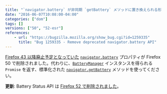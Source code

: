 ```yaml
---
title: "`navigator.battery` が非同期 `getBattery` メソッドに置き換えられる形で削除されました"
date: "2016-06-07T10:08:00-04:00"
categories: ["dom"]
tags: []
versions: ["50", "52-esr"]
references:
    - url: "https://bugzilla.mozilla.org/show_bug.cgi?id=1259335"
      title: "Bug 1259335 - Remove deprecated navigator.battery API"
---
```

[Firefox 43 以降廃止予定となっていた](https://www.fxsitecompat.dev/ja/docs/2015/navigator-battery-has-been-deprecated-in-favour-of-async-getbattery-method/) [`navigator.battery`](https://developer.mozilla.org/docs/Web/API/Navigator/battery) プロパティが Firefox 50 で削除されました。代わりに、[`BatteryManager`](https://developer.mozilla.org/docs/Web/API/BatteryManager) インスタンスを得られる `Promise` を返す、標準化された [`navigator.getBattery`](https://developer.mozilla.org/docs/Web/API/Navigator/getBattery) メソッドを使ってください。

**更新**: Battery Status API は [Firefox 52 で削除されました](https://www.fxsitecompat.dev/ja/docs/2016/battery-status-api-has-been-removed/)。
